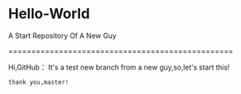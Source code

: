 # Hello-World
A Start Repository Of A New Guy 

=================================================

Hi,GitHub：
    It's a test new branch from a new guy,so,let's start this!
    
    thank you,master!

